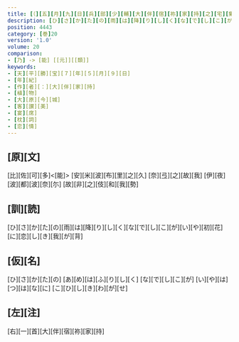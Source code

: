 ```yaml
---
title: [（][五][月][九][日][兵][部][少][輔][大][伴][宿][祢][家][持][之][宅][集][宴]<[歌]>[四][首][）]
description: [ひ][さ][か][た][の][雨][は][降][り][し][く][な][で][し][こ][が][い][や][初][花][に][恋][し][き][我][が][背]
position: 4443
category: [巻]20
version: '1.0'
volume: 20
comparison:
- [乃] -> [能] [[元]][[類]]
keywords:
- [天][平][勝][宝][７][年][５][月][９][日]
- [年][紀]
- [作][者][：][大][伴][家][持]
- [植][物]
- [大][原][今][城]
- [客][讃][美]
- [宴][席]
- [枕][詞]
- [恋][情]
---
```


## [原][文]

[比][佐][可][多]<[能]> [安][米][波][布][里][之][久] [奈][弖][之][故][我] [伊][夜][波][都][波][奈][尓] [故][非][之][伎][和][我][勢]

## [訓][読]

[ひ][さ][か][た][の][雨][は][降][り][し][く][な][で][し][こ][が][い][や][初][花][に][恋][し][き][我][が][背]

## [仮][名]

[ひ][さ][か][た][の] [あ][め][は][ふ][り][し][く] [な][で][し][こ][が] [い][や][は][つ][は][な][に] [こ][ひ][し][き][わ][が][せ]

## [左][注]

[右][一][首][大][伴][宿][祢][家][持]
